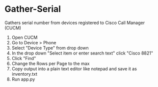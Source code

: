 # Gather-Serial
Gathers serial number from devices registered to Cisco Call Manager (CUCM)
1. Open CUCM
2. Go to Device > Phone
3. Select "Device Type" from drop down
4. In the drop down "Select item or enter search text" click "Cisco 8821"
5. Click "Find"
6. Change the Rows per Page to the max
7. Copy output into a plain text editor like notepad and save it as inventory.txt
8. Run app.py
